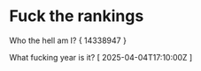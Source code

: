 # Fuck the rankings

Who the hell am I?
{ 14338947 }

What fucking year is it?
[ 2025-04-04T17:10:00Z ]
